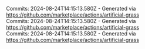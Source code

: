 Commits: 2024-08-24T14:15:13.580Z - Generated via https://github.com/marketplace/actions/artificial-grass
<br>
Commits: 2024-08-24T14:15:13.580Z - Generated via https://github.com/marketplace/actions/artificial-grass
<br>
Commits: 2024-08-24T14:15:13.580Z - Generated via https://github.com/marketplace/actions/artificial-grass
<br>
